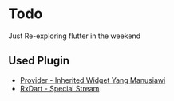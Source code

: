 # Todo

Just Re-exploring flutter in the weekend

## Used Plugin

- [Provider - Inherited Widget Yang Manusiawi](https://pub.dev/packages/provider)
- [RxDart - Special Stream](https://pub.dev/packages/rxdart)


